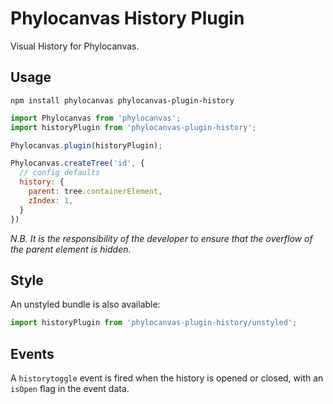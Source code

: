 # Phylocanvas History Plugin
Visual History for Phylocanvas.

## Usage
```
npm install phylocanvas phylocanvas-plugin-history
```
```javascript
import Phylocanvas from 'phylocanvas';
import historyPlugin from 'phylocanvas-plugin-history';

Phylocanvas.plugin(historyPlugin);

Phylocanvas.createTree('id', {
  // config defaults
  history: {
    parent: tree.containerElement,
    zIndex: 1,
  }
})
```
_N.B. It is the responsibility of the developer to ensure that the overflow of the parent element is hidden._

## Style
An unstyled bundle is also available:
```javascript
import historyPlugin from 'phylocanvas-plugin-history/unstyled';
```

## Events
A `historytoggle` event is fired when the history is opened or closed, with an `isOpen` flag in the event data.
